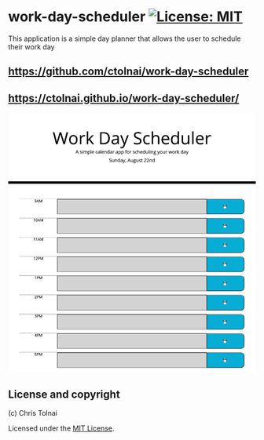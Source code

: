 # work-day-scheduler [![License: MIT](https://img.shields.io/badge/License-MIT-yellow.svg)](https://opensource.org/licenses/MIT)

This application is a simple day planner that allows the user to schedule their work day

## https://github.com/ctolnai/work-day-scheduler
## https://ctolnai.github.io/work-day-scheduler/

<img src="screenshot.png"/>

## License and copyright

(c) Chris Tolnai 

Licensed under the [MIT License](LICENSE).
